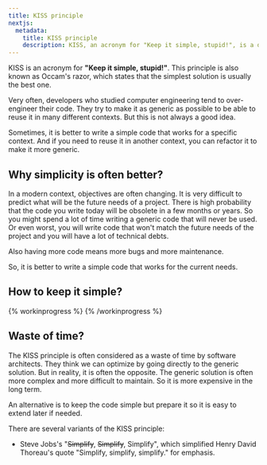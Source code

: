 ```yaml
---
title: KISS principle
nextjs:
  metadata:
    title: KISS principle
    description: KISS, an acronym for "Keep it simple, stupid!", is a design principle first noted by the U.S. Navy in 1960
---
```


KISS is an acronym for **"Keep it simple, stupid!"**. This principle is also known as Occam's razor, which states that the simplest solution is usually the best one.

Very often, developers who studied computer engineering tend to over-engineer their code. They try to make it as generic as possible to be able to reuse it in many different contexts. But this is not always a good idea.

Sometimes, it is better to write a simple code that works for a specific context. And if you need to reuse it in another context, you can refactor it to make it more generic.

## Why simplicity is often better?

In a modern context, objectives are often changing. It is very difficult to predict what will be the future needs of a project.
There is high probability that the code you write today will be obsolete in a few months or years. So you might spend a lot of time writing a generic code that will never be used. Or even worst, you will write code that won't match the future needs of the project and you will have a lot of technical debts.

Also having more code means more bugs and more maintenance.

So, it is better to write a simple code that works for the current needs.

## How to keep it simple?

{% workinprogress %}
{% /workinprogress %}

<!-- TDD is a good way to keep it simple. -->

## Waste of time?

The KISS principle is often considered as a waste of time by software architects. They think we can optimize by going directly to the generic solution. But in reality, it is often the opposite. The generic solution is often more complex and more difficult to maintain. So it is more expensive in the long term.

An alternative is to keep the code simple but prepare it so it is easy to extend later if needed.

There are several variants of the KISS principle:

- Steve Jobs's "~~Simplify~~, ~~Simplify~~, Simplify", which simplified Henry David Thoreau's quote "Simplify, simplify, simplify." for emphasis.
